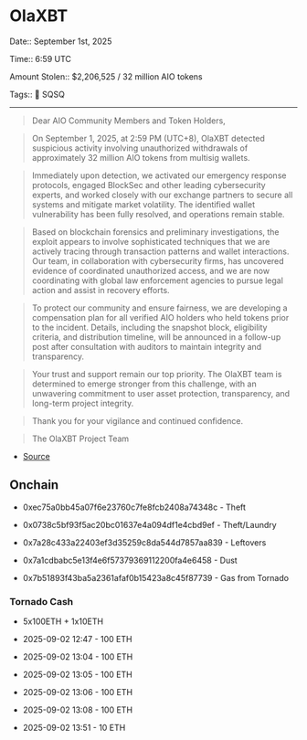 # OlaXBT

Date:: September 1st, 2025

Time:: 6:59 UTC

Amount Stolen:: $2,206,525 / 32 million AIO tokens

Tags:: 🔑 SQSQ

---


> Dear AIO Community Members and Token Holders,

> On September 1, 2025, at 2:59 PM (UTC+8), OlaXBT detected suspicious activity involving unauthorized withdrawals of approximately 32 million AIO tokens from multisig wallets.

> Immediately upon detection, we activated our emergency response protocols, engaged BlockSec and other leading cybersecurity experts, and worked closely with our exchange partners to secure all systems and mitigate market volatility. The identified wallet vulnerability has been fully resolved, and operations remain stable.

> Based on blockchain forensics and preliminary investigations, the exploit appears to involve sophisticated techniques that we are actively tracing through transaction patterns and wallet interactions. Our team, in collaboration with cybersecurity firms, has uncovered evidence of coordinated unauthorized access, and we are now coordinating with global law enforcement agencies to pursue legal action and assist in recovery efforts.

> To protect our community and ensure fairness, we are developing a compensation plan for all verified AIO holders who held tokens prior to the incident. Details, including the snapshot block, eligibility criteria, and distribution timeline, will be announced in a follow-up post after consultation with auditors to maintain integrity and transparency.

> Your trust and support remain our top priority. The OlaXBT team is determined to emerge stronger from this challenge, with an unwavering commitment to user asset protection, transparency, and long-term project integrity.

> Thank you for your vigilance and continued confidence.

> The OlaXBT Project Team

- [Source](https://x.com/olaxbt_terminal/status/1962496095369699539)


## Onchain

- 0xec75a0bb45a07f6e23760c7fe8fcb2408a74348c - Theft

- 0x0738c5bf93f5ac20bc01637e4a094df1e4cbd9ef - Theft/Laundry

- 0x7a28c433a22403ef3d35259c8da544d7857aa839 - Leftovers

- 0x7a1cdbabc5e13f4e6f57379369112200fa4e6458 - Dust 

- 0x7b51893f43ba5a2361afaf0b15423a8c45f87739 - Gas from Tornado 


### Tornado Cash

- 5x100ETH + 1x10ETH

- 2025-09-02 12:47 - 100 ETH

- 2025-09-02 13:04 - 100 ETH

- 2025-09-02 13:05 - 100 ETH

- 2025-09-02 13:06 - 100 ETH

- 2025-09-02 13:08 - 100 ETH

- 2025-09-02 13:51 - 10 ETH 
